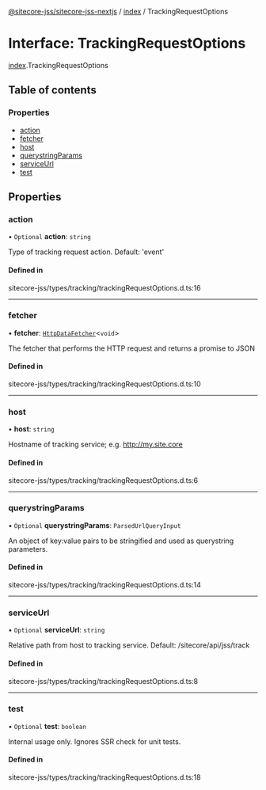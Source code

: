 [@sitecore-jss/sitecore-jss-nextjs](../README.md) / [index](../modules/index.md) / TrackingRequestOptions

# Interface: TrackingRequestOptions

[index](../modules/index.md).TrackingRequestOptions

## Table of contents

### Properties

- [action](index.TrackingRequestOptions.md#action)
- [fetcher](index.TrackingRequestOptions.md#fetcher)
- [host](index.TrackingRequestOptions.md#host)
- [querystringParams](index.TrackingRequestOptions.md#querystringparams)
- [serviceUrl](index.TrackingRequestOptions.md#serviceurl)
- [test](index.TrackingRequestOptions.md#test)

## Properties

### action

• `Optional` **action**: `string`

Type of tracking request action. Default: 'event'

#### Defined in

sitecore-jss/types/tracking/trackingRequestOptions.d.ts:16

___

### fetcher

• **fetcher**: [`HttpDataFetcher`](../modules/index.md#httpdatafetcher)\<`void`\>

The fetcher that performs the HTTP request and returns a promise to JSON

#### Defined in

sitecore-jss/types/tracking/trackingRequestOptions.d.ts:10

___

### host

• **host**: `string`

Hostname of tracking service; e.g. http://my.site.core

#### Defined in

sitecore-jss/types/tracking/trackingRequestOptions.d.ts:6

___

### querystringParams

• `Optional` **querystringParams**: `ParsedUrlQueryInput`

An object of key:value pairs to be stringified and used as querystring parameters.

#### Defined in

sitecore-jss/types/tracking/trackingRequestOptions.d.ts:14

___

### serviceUrl

• `Optional` **serviceUrl**: `string`

Relative path from host to tracking service. Default: /sitecore/api/jss/track

#### Defined in

sitecore-jss/types/tracking/trackingRequestOptions.d.ts:8

___

### test

• `Optional` **test**: `boolean`

Internal usage only. Ignores SSR check for unit tests.

#### Defined in

sitecore-jss/types/tracking/trackingRequestOptions.d.ts:18
